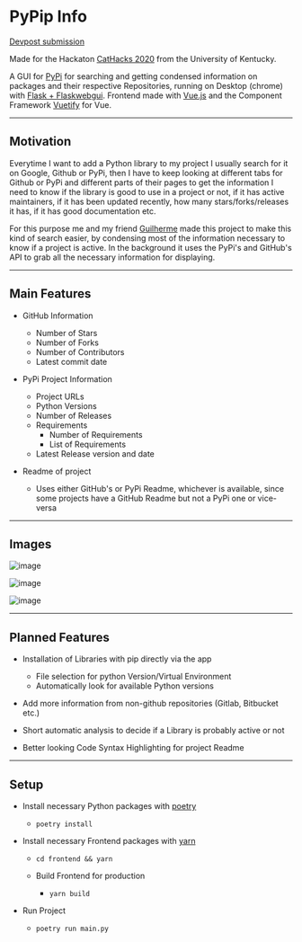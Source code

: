# PyPip Info

[Devpost submission](https://devpost.com/software/pypip-info)

Made for the Hackaton [CatHacks 2020](https://cathacks-online-hackathon.devpost.com) from the University of Kentucky.

A GUI for [PyPi](https://pypi.org) for searching and getting condensed information on packages and their respective Repositories, running on Desktop (chrome) with [Flask + Flaskwebgui](https://github.com/ClimenteA/flaskwebgui). Frontend made with [Vue.js](https://vuejs.org/) and the Component Framework [Vuetify](https://vuetifyjs.com) for Vue.

---

## Motivation

Everytime I want to add a Python library to my project I usually search for it on Google, Github or PyPi, then I have to keep looking at different tabs for Github or PyPi and different parts of their pages to get the information I need to know if the library is good to use in a project or not, if it has active maintainers, if it has been updated recently, how many stars/forks/releases it has, if it has good documentation etc.

For this purpose me and my friend [Guilherme](https://github.com/johnvictorfs/pip-gui/commits?author=Guilherme-Vasconcelos) made this project to make this kind of search easier, by condensing most of the information necessary to know if a project is active. In the background it uses the PyPi's and GitHub's API to grab all the necessary information for displaying.

---

## Main Features

- GitHub Information

  - Number of Stars
  - Number of Forks
  - Number of Contributors
  - Latest commit date

- PyPi Project Information

  - Project URLs
  - Python Versions
  - Number of Releases
  - Requirements
    - Number of Requirements
    - List of Requirements
  - Latest Release version and date

- Readme of project
  - Uses either GitHub's or PyPi Readme, whichever is available, since some projects have a GitHub Readme but not a PyPi one or vice-versa

---

## Images

![image](https://user-images.githubusercontent.com/37747572/78468473-dd945000-76ee-11ea-9a98-a57224bba819.png)

![image](https://user-images.githubusercontent.com/37747572/78468483-e6852180-76ee-11ea-9de2-1694f8ab55a8.png)

![image](https://user-images.githubusercontent.com/37747572/78468489-fac91e80-76ee-11ea-8dd0-938aff3291e7.png)

---

## Planned Features

- Installation of Libraries with pip directly via the app
  - File selection for python Version/Virtual Environment
  - Automatically look for available Python versions

- Add more information from non-github repositories (Gitlab, Bitbucket etc.)

- Short automatic analysis to decide if a Library is probably active or not

- Better looking Code Syntax Highlighting for project Readme

----

## Setup

- Install necessary Python packages with [poetry](https://github.com/python-poetry/poetry)
  - `poetry install`

- Install necessary Frontend packages with [yarn](https://yarnpkg.com/)
  - `cd frontend && yarn`

  - Build Frontend for production
    - `yarn build`

- Run Project
  - `poetry run main.py`
